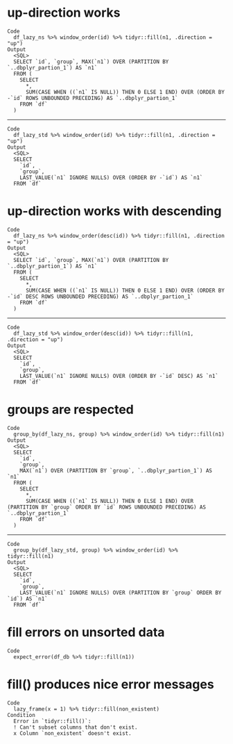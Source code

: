 # up-direction works

    Code
      df_lazy_ns %>% window_order(id) %>% tidyr::fill(n1, .direction = "up")
    Output
      <SQL>
      SELECT `id`, `group`, MAX(`n1`) OVER (PARTITION BY `..dbplyr_partion_1`) AS `n1`
      FROM (
        SELECT
          *,
          SUM(CASE WHEN ((`n1` IS NULL)) THEN 0 ELSE 1 END) OVER (ORDER BY -`id` ROWS UNBOUNDED PRECEDING) AS `..dbplyr_partion_1`
        FROM `df`
      )

---

    Code
      df_lazy_std %>% window_order(id) %>% tidyr::fill(n1, .direction = "up")
    Output
      <SQL>
      SELECT
        `id`,
        `group`,
        LAST_VALUE(`n1` IGNORE NULLS) OVER (ORDER BY -`id`) AS `n1`
      FROM `df`

# up-direction works with descending

    Code
      df_lazy_ns %>% window_order(desc(id)) %>% tidyr::fill(n1, .direction = "up")
    Output
      <SQL>
      SELECT `id`, `group`, MAX(`n1`) OVER (PARTITION BY `..dbplyr_partion_1`) AS `n1`
      FROM (
        SELECT
          *,
          SUM(CASE WHEN ((`n1` IS NULL)) THEN 0 ELSE 1 END) OVER (ORDER BY -`id` DESC ROWS UNBOUNDED PRECEDING) AS `..dbplyr_partion_1`
        FROM `df`
      )

---

    Code
      df_lazy_std %>% window_order(desc(id)) %>% tidyr::fill(n1, .direction = "up")
    Output
      <SQL>
      SELECT
        `id`,
        `group`,
        LAST_VALUE(`n1` IGNORE NULLS) OVER (ORDER BY -`id` DESC) AS `n1`
      FROM `df`

# groups are respected

    Code
      group_by(df_lazy_ns, group) %>% window_order(id) %>% tidyr::fill(n1)
    Output
      <SQL>
      SELECT
        `id`,
        `group`,
        MAX(`n1`) OVER (PARTITION BY `group`, `..dbplyr_partion_1`) AS `n1`
      FROM (
        SELECT
          *,
          SUM(CASE WHEN ((`n1` IS NULL)) THEN 0 ELSE 1 END) OVER (PARTITION BY `group` ORDER BY `id` ROWS UNBOUNDED PRECEDING) AS `..dbplyr_partion_1`
        FROM `df`
      )

---

    Code
      group_by(df_lazy_std, group) %>% window_order(id) %>% tidyr::fill(n1)
    Output
      <SQL>
      SELECT
        `id`,
        `group`,
        LAST_VALUE(`n1` IGNORE NULLS) OVER (PARTITION BY `group` ORDER BY `id`) AS `n1`
      FROM `df`

# fill errors on unsorted data

    Code
      expect_error(df_db %>% tidyr::fill(n1))

# fill() produces nice error messages

    Code
      lazy_frame(x = 1) %>% tidyr::fill(non_existent)
    Condition
      Error in `tidyr::fill()`:
      ! Can't subset columns that don't exist.
      x Column `non_existent` doesn't exist.

